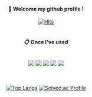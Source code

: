 <div align="center"> 

####  👋 Welcome my github profile !
[![Hits](https://hits.seeyoufarm.com/api/count/incr/badge.svg?url=https%3A%2F%2Fgithub.com%2Fseungzaee&count_bg=%2398B582&title_bg=%235B625A&icon=&icon_color=%23FFFFFF&title=hits&edge_flat=false)](https://hits.seeyoufarm.com)
<br/>
<br/>

#### 📋 Once I've used

<br/>

<img src="https://img.shields.io/badge/C-A8B9CC?style=for-the-badge&logo=C&logoColor=white">
<img src="https://img.shields.io/badge/Python-3776AB?style=for-the-badge&logo=Python&logoColor=white">
<img src="https://img.shields.io/badge/Java-007396.svg?&style=for-the-badge&logo=Java&logoColor=white">
<img src="https://img.shields.io/badge/Javascript-F7DF1E?style=for-the-badge&logo=Javascript&logoColor=white">
<img src="https://img.shields.io/badge/Github-181717?style=for-the-badge&logo=Github&logoColor=white">

<br/>
<br/>
<br/>

[![Top Langs](https://github-readme-stats.vercel.app/api/top-langs/?username=seungzaee)](https://github.com/anuraghazra/github-readme-stats)
[![Solved.ac Profile](http://mazassumnida.wtf/api/v2/generate_badge?boj=kxm010122)](https://solved.ac/kxm010122/)
</div>

<!--
**seungzaee/seungzaee** is a ✨ _special_ ✨ repository because its `README.md` (this file) appears on your GitHub profile.

Here are some ideas to get you started:

- 🔭 I’m currently working on ...
- 🌱 I’m currently learning ...
- 👯 I’m looking to collaborate on ...
- 🤔 I’m looking for help with ...
- 💬 Ask me about ...
- 📫 How to reach me: ...
- 😄 Pronouns: ...
- ⚡ Fun fact: ...
-->
